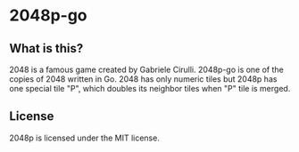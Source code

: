 # 2048p-go

## What is this?

2048 is a famous game created by Gabriele Cirulli.
2048p-go is one of the copies of 2048 written in Go.
2048 has only numeric tiles but 2048p has one special tile "P",
which doubles its neighbor tiles when "P" tile is merged.

## License

2048p is licensed under the MIT license.
